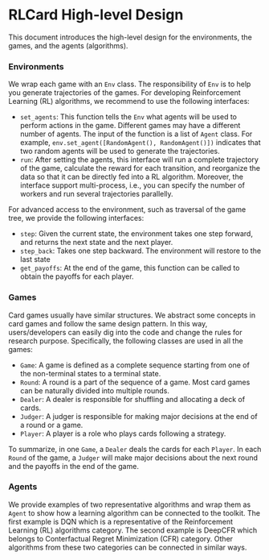 # RLCard High-level Design
This document introduces the high-level design for the environments, the games, and the agents (algorithms).

### Environments
We wrap each game with an `Env` class. The responsibility of `Env` is to help you generate trajectories of the games. For developing Reinforcement Learning (RL) algorithms, we recommend to use the following interfaces:
* `set_agents`: This function tells the `Env` what agents will be used to perform actions in the game. Different games may have a different number of agents. The input of the function is a list of `Agent` class. For example, `env.set_agent([RandomAgent(), RandomAgent()])` indicates that two random agents will be used to generate the trajectories.
* `run`: After setting the agents, this interface will run a complete trajectory of the game, calculate the reward for each transition, and reorganize the data so that it can be directly fed into a RL algorithm. Moreover, the interface support multi-process, i.e., you can specify the number of workers and run several trajectories parallelly.

For advanced access to the environment, such as traversal of the game tree, we provide the following interfaces:
* `step`: Given the current state, the environment takes one step forward, and returns the next state and the next player.
* `step_back`: Takes one step backward. The environment will restore to the last state
* `get_payoffs`: At the end of the game, this function can be called to obtain the payoffs for each player.

### Games
Card games usually have similar structures. We abstract some concepts in card games and follow the same design pattern. In this way, users/developers can easily dig into the code and change the rules for research purpose. Specifically, the following classes are used in all the games:
* `Game`: A game is defined as a complete sequence starting from one of the non-terminal states to a terminal state. 
* `Round`: A round is a part of the sequence of a game. Most card games can be naturally divided into multiple rounds.
* `Dealer`: A dealer is responsible for shuffling and allocating a deck of cards.
* `Judger`: A judger is responsible for making major decisions at the end of a round or a game.
* `Player`: A player is a role who plays cards following a strategy.

To summarize, in one `Game`, a `Dealer` deals the cards for each `Player`. In each `Round` of the game, a `Judger` will make major decisions about the next round and the payoffs in the end of the game.

### Agents
We provide examples of two representative algorithms and wrap them as `Agent` to show how a learning algorithm can be connected to the toolkit. The first example is DQN which is a representative of the Reinforcement Learning (RL) algorithms category. The second example is DeepCFR which belongs to Conterfactual Regret Minimization (CFR) category. Other algorithms from these two categories can be connected in similar ways.